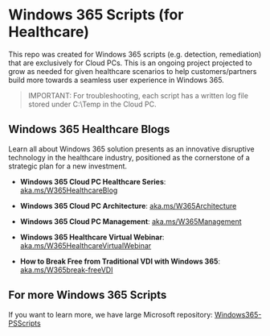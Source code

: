 # Windows 365 Scripts (for Healthcare)

This repo was created for Windows 365 scripts (e.g. detection, remediation) that are exclusively for Cloud PCs.
This is an ongoing project projected to grow as needed for given healthcare scenarios to help customers/partners build more towards a seamless user experience in Windows 365.
> IMPORTANT: For troubleshooting, each script has a written log file stored under C:\Temp in the Cloud PC.

## Windows 365 Healthcare Blogs

Learn all about Windows 365 solution presents as an innovative disruptive technology in the healthcare industry, positioned as the cornerstone of a strategic plan for a new investment.

* **Windows 365 Cloud PC Healthcare Series**:
[aka.ms/W365HealthcareBlog](https://aka.ms/W365HealthcareBlog)

* **Windows 365 Cloud PC Architecture**:
[aka.ms/W365Architecture](https://aka.ms/W365Architecture)

* **Windows 365 Cloud PC Management**:
[aka.ms/W365Management](https://aka.ms/W365Management)

* **Windows 365 Healthcare Virtual Webinar**:
[aka.ms/W365HealthcareVirtualWebinar](https://aka.ms/W365HealthcareVirtualWebinar)

* **How to Break Free from Traditional VDI with Windows 365**:
[aka.ms/W365break-freeVDI](https://aka.ms/W365break-freeVDI)

## For more Windows 365 Scripts

If you want to learn more, we have large Microsoft repository:
[Windows365-PSScripts](https://github.com/microsoft/Windows365-PSScripts/)
